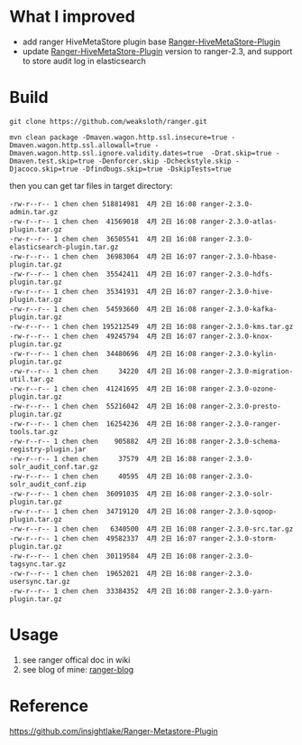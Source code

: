 # What I improved

* add ranger HiveMetaStore plugin base [Ranger-HiveMetaStore-Plugin](https://github.com/insightlake/Ranger-Metastore-Plugin)
* update [Ranger-HiveMetaStore-Plugin](https://github.com/insightlake/Ranger-Metastore-Plugin) version to ranger-2.3, and support to store audit log in elasticsearch





# Build

```shell
git clone https://github.com/weaksloth/ranger.git
```



```shell
mvn clean package -Dmaven.wagon.http.ssl.insecure=true -Dmaven.wagon.http.ssl.allowall=true -Dmaven.wagon.http.ssl.ignore.validity.dates=true  -Drat.skip=true -Dmaven.test.skip=true -Denforcer.skip -Dcheckstyle.skip -Djacoco.skip=true -Dfindbugs.skip=true -DskipTests=true
```

then you can get tar files in target directory:

```shell
-rw-r--r-- 1 chen chen 518814981  4月 2日 16:08 ranger-2.3.0-admin.tar.gz
-rw-r--r-- 1 chen chen  41569018  4月 2日 16:08 ranger-2.3.0-atlas-plugin.tar.gz
-rw-r--r-- 1 chen chen  36505541  4月 2日 16:08 ranger-2.3.0-elasticsearch-plugin.tar.gz
-rw-r--r-- 1 chen chen  36983064  4月 2日 16:07 ranger-2.3.0-hbase-plugin.tar.gz
-rw-r--r-- 1 chen chen  35542411  4月 2日 16:07 ranger-2.3.0-hdfs-plugin.tar.gz
-rw-r--r-- 1 chen chen  35341931  4月 2日 16:07 ranger-2.3.0-hive-plugin.tar.gz
-rw-r--r-- 1 chen chen  54593660  4月 2日 16:08 ranger-2.3.0-kafka-plugin.tar.gz
-rw-r--r-- 1 chen chen 195212549  4月 2日 16:08 ranger-2.3.0-kms.tar.gz
-rw-r--r-- 1 chen chen  49245794  4月 2日 16:07 ranger-2.3.0-knox-plugin.tar.gz
-rw-r--r-- 1 chen chen  34480696  4月 2日 16:08 ranger-2.3.0-kylin-plugin.tar.gz
-rw-r--r-- 1 chen chen     34220  4月 2日 16:08 ranger-2.3.0-migration-util.tar.gz
-rw-r--r-- 1 chen chen  41241695  4月 2日 16:08 ranger-2.3.0-ozone-plugin.tar.gz
-rw-r--r-- 1 chen chen  55216042  4月 2日 16:08 ranger-2.3.0-presto-plugin.tar.gz
-rw-r--r-- 1 chen chen  16254236  4月 2日 16:08 ranger-2.3.0-ranger-tools.tar.gz
-rw-r--r-- 1 chen chen    905882  4月 2日 16:08 ranger-2.3.0-schema-registry-plugin.jar
-rw-r--r-- 1 chen chen     37579  4月 2日 16:08 ranger-2.3.0-solr_audit_conf.tar.gz
-rw-r--r-- 1 chen chen     40595  4月 2日 16:08 ranger-2.3.0-solr_audit_conf.zip
-rw-r--r-- 1 chen chen  36091035  4月 2日 16:08 ranger-2.3.0-solr-plugin.tar.gz
-rw-r--r-- 1 chen chen  34719120  4月 2日 16:08 ranger-2.3.0-sqoop-plugin.tar.gz
-rw-r--r-- 1 chen chen   6340500  4月 2日 16:08 ranger-2.3.0-src.tar.gz
-rw-r--r-- 1 chen chen  49582337  4月 2日 16:07 ranger-2.3.0-storm-plugin.tar.gz
-rw-r--r-- 1 chen chen  30119584  4月 2日 16:08 ranger-2.3.0-tagsync.tar.gz
-rw-r--r-- 1 chen chen  19652021  4月 2日 16:08 ranger-2.3.0-usersync.tar.gz
-rw-r--r-- 1 chen chen  33384352  4月 2日 16:08 ranger-2.3.0-yarn-plugin.tar.gz
```



# Usage

1. see ranger offical doc in wiki
2. see blog of mine: [ranger-blog](http://www.yangc.top/archives/apache-ranger)

# Reference

https://github.com/insightlake/Ranger-Metastore-Plugin